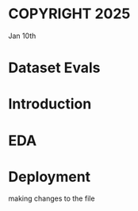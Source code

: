 # COPYRIGHT 2025
Jan 10th

# Dataset Evals

# Introduction

# EDA

# Deployment

making changes to the file
